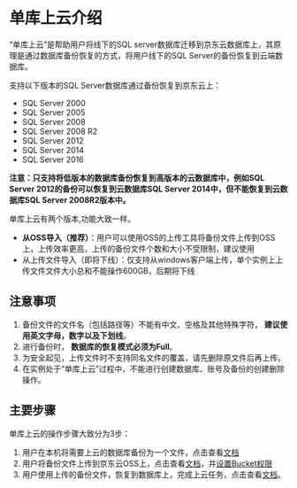 # 单库上云介绍

“单库上云”是帮助用户将线下的SQL server数据库迁移到京东云数据库上，其原理是通过数据库备份恢复的方式，将用户线下的SQL Server的备份恢复到云端数据库。

支持以下版本的SQL Server数据库通过备份恢复到京东云上：

- SQL Server 2000
- SQL Server 2005
- SQL Server 2008
- SQL Server 2008 R2
- SQL Server 2012
- SQL Server 2014
- SQL Server 2016

**注意：只支持将低版本的数据库备份恢复到高版本的云数据库中，例如SQL Server 2012的备份可以恢复到云数据库SQL Server 2014中，但不能恢复到云数据库SQL Server 2008R2版本中。**

单库上云有两个版本,功能大致一样。
- **从OSS导入（推荐）**：用户可以使用OSS的上传工具将备份文件上传到OSS上，上传效率更高，上传的备份文件个数和大小不受限制，建议使用
- 从上传文件导入（即将下线）：仅支持从windows客户端上传，单个实例上上传文件文件大小总和不能操作600GB，后期将下线

## 注意事项
1. 备份文件的文件名（包括路径等）不能有中文、空格及其他特殊字符， **建议使用英文字母，数字以及下划线**。
2. 进行备份时， **数据库的恢复模式必须为Full**。
3. 为安全起见，上传文件时不支持同名文件的覆盖，请先删除原文件后再上传。
4. 在实例处于“单库上云”过程中，不能进行创建数据库、账号及备份的创建删除操作。

## 主要步骤
单库上云的操作步骤大致分为3步：

1. 用户在本机将需要上云的数据库备份为一个文件，点击查看[文档](./V2/Backup-Local-Database-v2.md)
2. 用户将备份文件上传到京东云OSS上，点击查看[文档](./V2/Upload-Backup-v2.md)，并[设置Bucket权限](./V2/Grant-File-Privilege-v2.md)
3. 用户使用上传的备份文件，恢复到数据库上，完成上云任务，点击查看[文档](./V2/Import-Backup-v2.md)。
